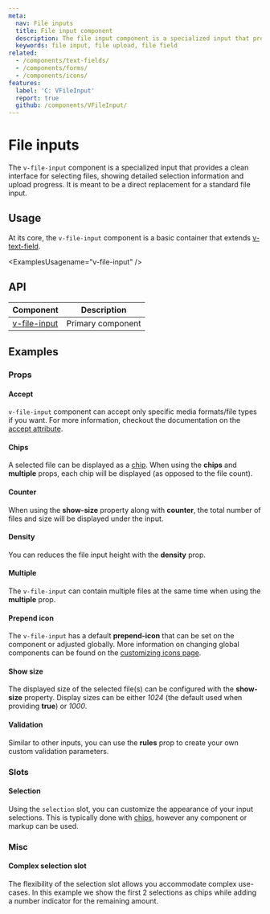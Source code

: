 ```yaml
---
meta:
  nav: File inputs
  title: File input component
  description: The file input component is a specialized input that provides a clean interface for selecting files, showing detailed selection information and upload progress.
  keywords: file input, file upload, file field
related:
  - /components/text-fields/
  - /components/forms/
  - /components/icons/
features:
  label: 'C: VFileInput'
  report: true
  github: /components/VFileInput/
---
```


# File inputs

The `v-file-input` component is a specialized input that provides a clean interface for selecting files, showing detailed selection information and upload progress. It is meant to be a direct replacement for a standard file input.

<PageFeatures />

## Usage

At its core, the `v-file-input` component is a basic container that extends [v-text-field](/components/text-fields).

<ExamplesUsagename="v-file-input" />

<PromotedEntry />

## API

| Component | Description |
| - | - |
| [v-file-input](/api/v-file-input/) | Primary component |

<ApiInline hide-links />

## Examples

### Props

#### Accept

`v-file-input` component can accept only specific media formats/file types if you want. For more information, checkout the documentation on the [accept attribute](https://developer.mozilla.org/en-US/docs/Web/HTML/Element/input/file#accept).

<ExamplesExample file="v-file-input/prop-accept" />

#### Chips

A selected file can be displayed as a [chip](/components/chips). When using the **chips** and **multiple** props, each chip will be displayed (as opposed to the file count).

<ExamplesExample file="v-file-input/prop-chips" />

#### Counter

When using the **show-size** property along with **counter**, the total number of files and size will be displayed under the input.

<ExamplesExample file="v-file-input/prop-counter" />

#### Density

You can reduces the file input height with the **density** prop.

<ExamplesExample file="v-file-input/prop-dense" />

#### Multiple

The `v-file-input` can contain multiple files at the same time when using the **multiple** prop.

<ExamplesExample file="v-file-input/prop-multiple" />

#### Prepend icon

The `v-file-input` has a default **prepend-icon** that can be set on the component or adjusted globally. More information on changing global components can be found on the [customizing icons page](/features/icon-fonts).

<ExamplesExample file="v-file-input/prop-prepend-icon" />

#### Show size

The displayed size of the selected file(s) can be configured with the **show-size** property. Display sizes can be either _1024_ (the default used when providing **true**) or _1000_.

<ExamplesExample file="v-file-input/prop-show-size" />

#### Validation

Similar to other inputs, you can use the **rules** prop to create your own custom validation parameters.

<ExamplesExample file="v-file-input/prop-validation" />

### Slots

#### Selection

Using the `selection` slot, you can customize the appearance of your input selections. This is typically done with [chips](/components/chips), however any component or markup can be used.

<ExamplesExample file="v-file-input/slot-selection" />

### Misc

#### Complex selection slot

The flexibility of the selection slot allows you accommodate complex use-cases. In this example we show the first 2 selections as chips while adding a number indicator for the remaining amount.

<ExamplesExample file="v-file-input/misc-complex-selection" />
